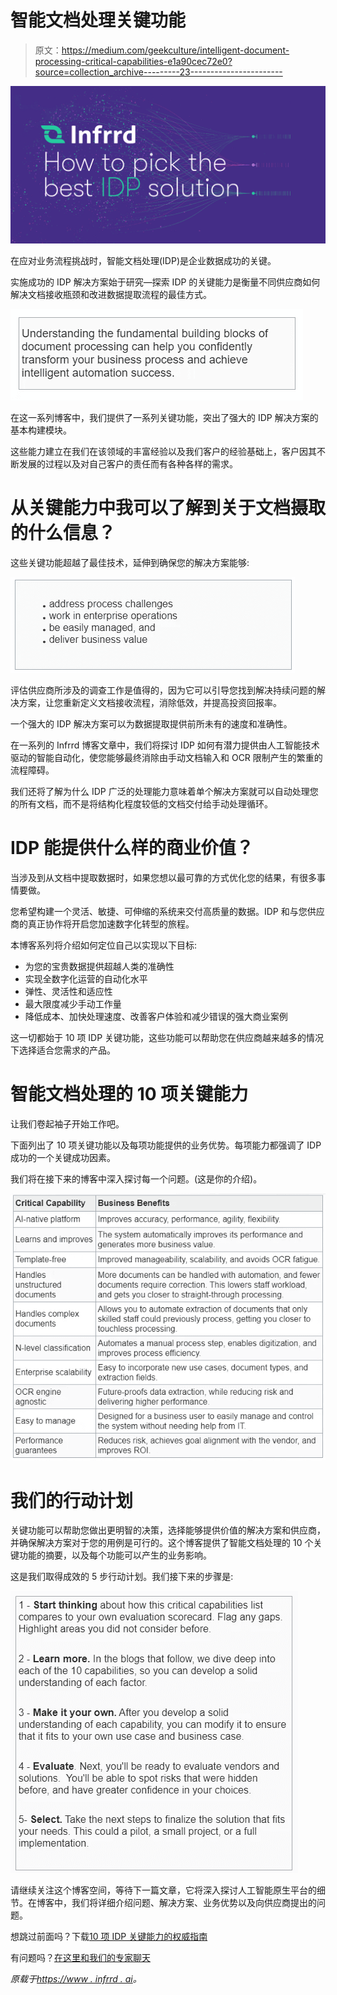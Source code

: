 # 智能文档处理关键功能

> 原文：<https://medium.com/geekculture/intelligent-document-processing-critical-capabilities-e1a90cec72e0?source=collection_archive---------23----------------------->

![](img/8c1ca9ab6ff68f639f2e8d30e106769a.png)

在应对业务流程挑战时，智能文档处理(IDP)是企业数据成功的关键。

实施成功的 IDP 解决方案始于研究—探索 IDP 的关键能力是衡量不同供应商如何解决文档接收瓶颈和改进数据提取流程的最佳方式。

![](img/a6273bae3da5e4e709aa5c11aae54dd0.png)

在这一系列博客中，我们提供了一系列关键功能，突出了强大的 IDP 解决方案的基本构建模块。

这些能力建立在我们在该领域的丰富经验以及我们客户的经验基础上，客户因其不断发展的过程以及对自己客户的责任而有各种各样的需求。

# 从关键能力中我可以了解到关于文档摄取的什么信息？

这些关键功能超越了最佳技术，延伸到确保您的解决方案能够:

![](img/b6389f4de283f79a3239be8e6258fbbe.png)

评估供应商所涉及的调查工作是值得的，因为它可以引导您找到解决持续问题的解决方案，让您重新定义文档接收流程，消除低效，并提高投资回报率。

一个强大的 IDP 解决方案可以为数据提取提供前所未有的速度和准确性。

在一系列的 Infrrd 博客文章中，我们将探讨 IDP 如何有潜力提供由人工智能技术驱动的智能自动化，使您能够最终消除由手动文档输入和 OCR 限制产生的繁重的流程障碍。

我们还将了解为什么 IDP 广泛的处理能力意味着单个解决方案就可以自动处理您的所有文档，而不是将结构化程度较低的文档交付给手动处理循环。

# IDP 能提供什么样的商业价值？

当涉及到从文档中提取数据时，如果您想以最可靠的方式优化您的结果，有很多事情要做。

您希望构建一个灵活、敏捷、可伸缩的系统来交付高质量的数据。IDP 和与您供应商的真正协作将开启您加速数字化转型的旅程。

本博客系列将介绍如何定位自己以实现以下目标:

*   为您的宝贵数据提供超越人类的准确性
*   实现全数字化运营的自动化水平
*   弹性、灵活性和适应性
*   最大限度减少手动工作量
*   降低成本、加快处理速度、改善客户体验和减少错误的强大商业案例

这一切都始于 10 项 IDP 关键功能，这些功能可以帮助您在供应商越来越多的情况下选择适合您需求的产品。

# 智能文档处理的 10 项关键能力

让我们卷起袖子开始工作吧。

下面列出了 10 项关键功能以及每项功能提供的业务优势。每项能力都强调了 IDP 成功的一个关键成功因素。

我们将在接下来的博客中深入探讨每一个问题。(这是你的介绍)。

![](img/032b2d7461ec13e82572bdf4c414e0d6.png)

# 我们的行动计划

关键功能可以帮助您做出更明智的决策，选择能够提供价值的解决方案和供应商，并确保解决方案对于您的用例是可行的。这个博客提供了智能文档处理的 10 个关键功能的摘要，以及每个功能可以产生的业务影响。

这是我们取得成效的 5 步行动计划。我们接下来的步骤是:

![](img/14bb63fcc19766ca55b9ddf8a71c5f85.png)

请继续关注这个博客空间，等待下一篇文章，它将深入探讨人工智能原生平台的细节。在博客中，我们将详细介绍问题、解决方案、业务优势以及向供应商提出的问题。

想跳过前面吗？下载[10 项 IDP 关键能力的权威指南](https://www.infrrd.ai/critical-capabilities-idp-2)

有问题吗？[在这里和我们的专家聊天](https://chat.infrrd.ai/IDP-Demo)

*原载于*[*https://www . infrrd . ai*](https://www.infrrd.ai/blog/idp-critical-capabilities)*。*
